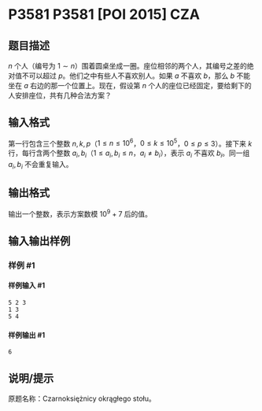 # P3581 P3581 [POI 2015] CZA

## 题目描述

$n$ 个人（编号为 $1 \sim n$）围着圆桌坐成一圈。座位相邻的两个人，其编号之差的绝对值不可以超过 $p$。他们之中有些人不喜欢别人。如果 $a$ 不喜欢 $b$，那么 $b$ 不能坐在 $a$ 右边的那一个位置上。现在，假设第 $n$ 个人的座位已经固定，要给剩下的人安排座位，共有几种合法方案？

## 输入格式

第一行包含三个整数 $n,k,p$（$1\le n\le {10}^6$，$0\le k\le {10}^5$，$0\le p\le 3$）。接下来 $k$ 行，每行含两个整数 $a_i, b_i$（$1\le a_i, b_i \le n$，$a_i \neq b_i$），表示 $a_i$ 不喜欢 $b_i$。同一组 $a_i,b_i$ 不会重复输入。


## 输出格式

输出一个整数，表示方案数模 ${10}^9+7$ 后的值。

## 输入输出样例

### 样例 #1

#### 样例输入 #1

```
5 2 3
1 3
5 4
```

#### 样例输出 #1

```
6
```

## 说明/提示

原题名称：Czarnoksiężnicy okrągłego stołu。
